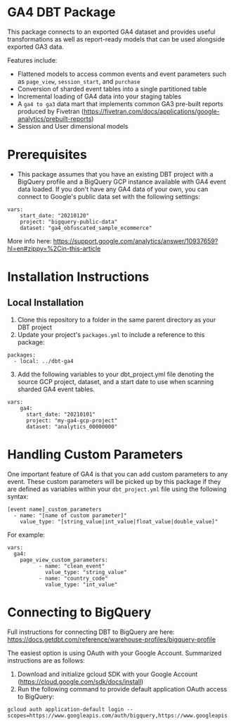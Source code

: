 # GA4 DBT Package

This package connects to an exported GA4 dataset and provides useful transformations as well as report-ready models that can be used alongside exported GA3 data. 

Features include:
- Flattened models to access common events and event parameters such as `page_view`, `session_start`, and `purchase`
- Conversion of sharded event tables into a single partitioned table
- Incremental loading of GA4 data into your staging tables
- A `ga4 to ga3` data mart that implements common GA3 pre-built reports produced by Fivetran (https://fivetran.com/docs/applications/google-analytics/prebuilt-reports) 
- Session and User dimensional models

# Prerequisites

- This package assumes that you have an existing DBT project with a BigQuery profile and a BigQuery GCP instance available with GA4 event data loaded. If you don't have any GA4 data of your own, you can connect to Google's public data set with the following settings:

```
vars:
    start_date: "20210120"
    project: "bigquery-public-data"
    dataset: "ga4_obfuscated_sample_ecommerce"
```

More info here: https://support.google.com/analytics/answer/10937659?hl=en#zippy=%2Cin-this-article

# Installation Instructions 

## Local Installation

1. Clone this repository to a folder in the same parent directory as your DBT project
2. Update your project's `packages.yml` to include a reference to this package:

```
packages:
  - local: ../dbt-ga4
```

3. Add the following variables to your dbt_project.yml file denoting the source GCP project, dataset, and a start date to use when scanning sharded GA4 event tables.

```
vars:
    ga4:
      start_date: "20210101" 
      project: "my-ga4-gcp-project"
      dataset: "analytics_00000000"
```

# Handling Custom Parameters

One important feature of GA4 is that you can add custom parameters to any event. These custom parameters will be picked up by this package if they are defined as variables within your `dbt_project.yml` file using the following syntax:

```
[event name]_custom_parameters
  - name: "[name of custom parameter]"
    value_type: "[string_value|int_value|float_value|double_value]"
```

For example: 

```
vars:
  ga4:
    page_view_custom_parameters:
          - name: "clean_event"
            value_type: "string_value"
          - name: "country_code"
            value_type: "int_value"
```

# Connecting to BigQuery

Full instructions for connecting DBT to BigQuery are here: https://docs.getdbt.com/reference/warehouse-profiles/bigquery-profile

The easiest option is using OAuth with your Google Account. Summarized instructions are as follows:
 
1. Download and initialize gcloud SDK with your Google Account (https://cloud.google.com/sdk/docs/install)
2. Run the following command to provide default application OAuth access to BigQuery:

```
gcloud auth application-default login --scopes=https://www.googleapis.com/auth/bigquery,https://www.googleapis.com/auth/iam.test
```

